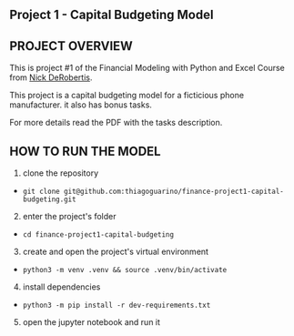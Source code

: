 ## Project 1 - Capital Budgeting Model


## PROJECT OVERVIEW

  This is project #1 of the Financial Modeling with Python and Excel Course from [Nick DeRobertis](https://nickderobertis.github.io/fin-model-course/).

  This project is a capital budgeting model for a ficticious phone manufacturer. it also has bonus tasks. 
  
  For more details read the PDF with the tasks description.

## HOW TO RUN THE MODEL


  1. clone the repository

   - `git clone git@github.com:thiagoguarino/finance-project1-capital-budgeting.git`
  
  2. enter the project's folder 

   - `cd finance-project1-capital-budgeting`

  3. create and open the project's virtual environment

  - `python3 -m venv .venv && source .venv/bin/activate`
  
  4. install dependencies

  - `python3 -m pip install -r dev-requirements.txt`

  5. open the jupyter notebook and run it
